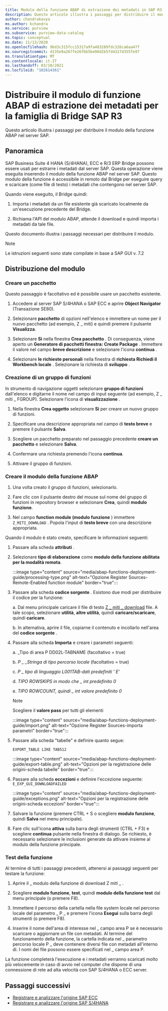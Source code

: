 ```yaml
---
title: Modulo della funzione ABAP di estrazione dei metadati in SAP R3-Azure-competenza
description: Questo articolo illustra i passaggi per distribuire il modulo della funzione ABAP nel server SAP
author: chandrakavya
ms.author: kchandra
ms.service: purview
ms.subservice: purview-data-catalog
ms.topic: conceptual
ms.date: 11/13/2020
ms.openlocfilehash: 9bd3c315fcc15317a9fa483289fdc326ca6aa47f
ms.sourcegitcommit: d135e9a267fe26fbb5be98d2b5fd4327d355fe97
ms.translationtype: MT
ms.contentlocale: it-IT
ms.lasthandoff: 03/10/2021
ms.locfileid: "102614361"
---
```

# <a name="deploy-the-metadata-extraction-abap-function-module-for-the-sap-r3-family-of-bridges"></a>Distribuire il modulo di funzione ABAP di estrazione dei metadati per la famiglia di Bridge SAP R3

Questo articolo illustra i passaggi per distribuire il modulo della funzione ABAP nel server SAP.

## <a name="overview"></a>Panoramica

SAP Business Suite 4 HANA (S/4HANA), ECC e R/3 ERP Bridge possono essere usati per estrarre i metadati dal server SAP. Questa operazione viene eseguita inserendo il modulo della funzione ABAP nel server SAP. Questo modulo della funzione è accessibile in remoto dal Bridge per eseguire query e scaricare (come file di testo) i metadati che contengono nel server SAP.

Quando viene eseguito, il Bridge quindi:

1. Importa i metadati da un file esistente già scaricato localmente da un'esecuzione precedente del Bridge.

2. Richiama l'API del modulo ABAP, attende il download e quindi importa i metadati da tale file.

Questo documento illustra i passaggi necessari per distribuire il modulo.

> [!Note]
> Le istruzioni seguenti sono state compilate in base a SAP GUI v. 7.2

## <a name="deployment-of-the-module"></a>Distribuzione del modulo

### <a name="create-a-package"></a>Creare un pacchetto

Questo passaggio è facoltativo ed è possibile usare un pacchetto esistente.

1. Accedere al server SAP S/4HANA o SAP ECC e aprire **Object Navigator** (Transazione SE80).

2. Selezionare **pacchetto** di opzioni nell'elenco e immettere un nome per il nuovo pacchetto (ad esempio, Z \_ miti) e quindi premere il pulsante **Visualizza**.

3. Selezionare **Sì** nella finestra **Crea pacchetto** . Di conseguenza, viene aperto un **Generatore di pacchetti finestra: Create Package** . Immettere il valore nel campo **breve descrizione** e selezionare l'icona **continua** .

4. Selezionare **le richieste personali** nella finestra di **richiesta Richiedi il Workbench locale** . Selezionare la richiesta di **sviluppo** .

### <a name="create-a-function-group"></a>Creazione di un gruppo di funzioni

In strumento di navigazione oggetti selezionare **gruppo di funzioni** dall'elenco e digitarne il nome nel campo di input seguente (ad esempio, Z \_ miti \_ FGROUP). Selezionare l'icona di **visualizzazione** .

1. Nella finestra **Crea oggetto** selezionare **Sì** per creare un nuovo gruppo di funzioni.

2. Specificare una descrizione appropriata nel campo di **testo breve** e premere il pulsante **Salva**.

3. Scegliere un pacchetto preparato nel passaggio precedente **creare un pacchetto** e selezionare **Salva**.

4. Confermare una richiesta premendo l'icona **continua**.

5. Attivare il gruppo di funzioni.

### <a name="create-the-abap-function-module"></a>Creare il modulo della funzione ABAP

1. Una volta creato il gruppo di funzioni, selezionarlo.

2. Fare clic con il pulsante destro del mouse sul nome del gruppo di funzioni in repository browser e selezionare **Crea**, quindi **modulo funzione**.

3. Nel campo **function module (modulo funzione** ) immettere `Z_MITI_DOWNLOAD` . Popola l'input di **testo breve** con una descrizione appropriata.

Quando il modulo è stato creato, specificare le informazioni seguenti:

1. Passare alla scheda **attributi** .

2. Selezionare **tipo di elaborazione** come **modulo della funzione abilitata per la modalità remota**.

   :::image type="content" source="media/abap-functions-deployment-guide/processing-type.png" alt-text="Opzione Register Sources-Remote-Enabled function module" border="true":::

3. Passare alla scheda **codice sorgente** . Esistono due modi per distribuire il codice per la funzione:

   a. Dal menu principale caricare il file di testo [Z \_ miti \_ download](https://github.com/Azure/Purview-Samples/tree/master/connectors/sap) file. A tale scopo, selezionare **utilità**, **altre utilità**, quindi **caricare/scaricare**, quindi **caricare**.

   b. In alternativa, aprire il file, copiarne il contenuto e incollarlo nell'area del **codice sorgente** .

4. Passare alla scheda **Importa** e creare i parametri seguenti:

   a.  \_Tipo di area P DD02L-TABNAME (facoltativo = true)

   b.  *P \_ \_Stringa di tipo percorso locale* (facoltativo = true)

   c.  *P \_ tipo di linguaggio L001TAB-dati predefiniti \' E\'*

   d.  *TIPO ROWSKIPS in modo che \_ int predefinito 0*

   e.  *TIPO ROWCOUNT, quindi \_ int valore predefinito 0*

   > [!Note]
   > Scegliere il **valore pass** per tutti gli elementi

   :::image type="content" source="media/abap-functions-deployment-guide/import.png" alt-text="Opzione Register Sources-importa parametri" border="true":::

5. Passare alla scheda "tabelle" e definire quanto segue:

   `EXPORT_TABLE LIKE TAB512`

   :::image type="content" source="media/abap-functions-deployment-guide/export-table.png" alt-text="Opzioni per la registrazione delle origini-scheda tabelle" border="true":::

6. Passare alla scheda **eccezioni** e definire l'eccezione seguente: `E_EXP_GUI_DOWNLOADFAILED`

   :::image type="content" source="media/abap-functions-deployment-guide/exceptions.png" alt-text="Opzioni per la registrazione delle origini-scheda eccezioni" border="true":::

7. Salvare la funzione (premere CTRL + S o scegliere **modulo funzione**, quindi **Salva** nel menu principale).

8. Fare clic sull'icona **attiva** sulla barra degli strumenti (CTRL + F3) e scegliere  **continua** pulsante nella finestra di dialogo. Se richiesto, è necessario selezionare le inclusioni generate da attivare insieme al modulo della funzione principale.

### <a name="testing-the-function"></a>Test della funzione

Al termine di tutti i passaggi precedenti, attenersi ai passaggi seguenti per testare la funzione:

1. Aprire il \_ modulo della funzione di download Z miti \_ .

2. Scegliere **modulo funzione**, **test**, quindi **modulo della funzione test** dal menu principale (o premere F8).

3. Immettere il percorso della cartella nella file system locale nel percorso locale del parametro \_ P \_ e premere l'icona **Esegui** sulla barra degli strumenti (o premere F8).

4. Inserire il nome dell'area di interesse nel \_ campo area P se è necessario scaricare o aggiornare un file con metadati. Al termine del funzionamento della funzione, la cartella indicata nel \_ parametro percorso locale P \_ deve contenere diversi file con metadati all'interno di. I nomi dei file possono essere specificati nel \_ campo area P.

La funzione completerà l'esecuzione e i metadati verranno scaricati molto più velocemente in caso di avvio nel computer che dispone di una connessione di rete ad alta velocità con SAP S/4HANA o ECC server.

## <a name="next-steps"></a>Passaggi successivi

- [Registrare e analizzare l'origine SAP ECC](register-scan-sapecc-source.md)
- [Registrare e analizzare l'origine SAP S/4HANA](register-scan-saps4hana-source.md)
